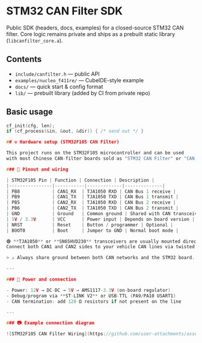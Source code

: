 # STM32 CAN Filter SDK

Public SDK (headers, docs, examples) for a closed-source STM32 CAN filter.
Core logic remains private and ships as a prebuilt static library (`libcanfilter_core.a`).

## Contents
- `include/canfilter.h` — public API
- `examples/nucleo_f411re/` — CubeIDE-style example
- `docs/` — quick start & config format
- `lib/` — prebuilt library (added by CI from private repo)

## Basic usage
```c
cf_init(cfg, len);
if (cf_process(&in, &out, &dir)) { /* send out */ }

## ⚙️ Hardware setup (STM32F105 CAN Filter)

This project runs on the STM32F105 microcontroller and can be used
with most Chinese CAN-filter boards sold as "STM32 CAN Filter" or "CAN Gateway".

### 📡 Pinout and wiring

| STM32F105 Pin | Function | Connection | Description |
|----------------|-----------|-------------|--------------|
| PB8            | CAN1_RX  | TJA1050 RXD | CAN Bus 1 receive |
| PB9            | CAN1_TX  | TJA1050 TXD | CAN Bus 1 transmit |
| PB5            | CAN2_RX  | TJA1050 RXD | CAN Bus 2 receive |
| PB6            | CAN2_TX  | TJA1050 TXD | CAN Bus 2 transmit |
| GND            | Ground   | Common ground | Shared with CAN transceivers |
| 5V / 3.3V      | VCC      | Power input | Depends on board version |
| NRST           | Reset    | Button / programmer | Optional |
| BOOT0          | Boot     | Jumper to GND | Normal boot mode |

🟢 **TJA1050** or **SN65HVD230** transceivers are usually mounted directly on the board.  
Connect both CAN1 and CAN2 sides to your vehicle CAN lines via twisted pair cables (CAN_H / CAN_L).

> ⚠️ Always share ground between both CAN networks and the STM32 board.

---

### 🔌 Power and connection

- Power: 12V → DC-DC → 5V → AMS1117-3.3V (on-board regulator)
- Debug/program via **ST-LINK V2** or USB-TTL (PA9/PA10 USART1)
- CAN termination: add 120 Ω resistors if not present on the line

---

### 📷 Example connection diagram

![STM32F105 CAN Filter Wiring](https://github.com/user-attachments/assets/bf8325ea-4aa1-4bc7-ba7b-1fb3587cd790)






